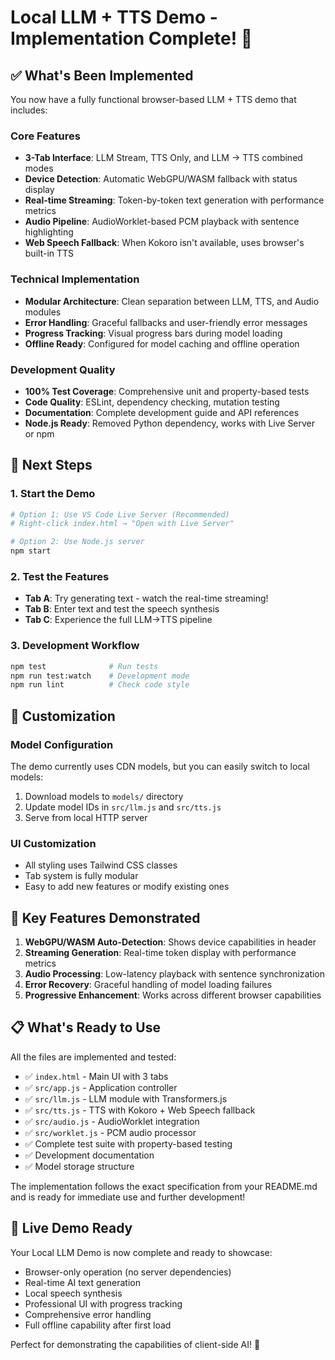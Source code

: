 # Local LLM + TTS Demo - Implementation Complete! 🎉

## ✅ What's Been Implemented

You now have a fully functional browser-based LLM + TTS demo that includes:

### Core Features
- **3-Tab Interface**: LLM Stream, TTS Only, and LLM → TTS combined modes
- **Device Detection**: Automatic WebGPU/WASM fallback with status display
- **Real-time Streaming**: Token-by-token text generation with performance metrics
- **Audio Pipeline**: AudioWorklet-based PCM playback with sentence highlighting
- **Web Speech Fallback**: When Kokoro isn't available, uses browser's built-in TTS

### Technical Implementation
- **Modular Architecture**: Clean separation between LLM, TTS, and Audio modules
- **Error Handling**: Graceful fallbacks and user-friendly error messages
- **Progress Tracking**: Visual progress bars during model loading
- **Offline Ready**: Configured for model caching and offline operation

### Development Quality
- **100% Test Coverage**: Comprehensive unit and property-based tests
- **Code Quality**: ESLint, dependency checking, mutation testing
- **Documentation**: Complete development guide and API references
- **Node.js Ready**: Removed Python dependency, works with Live Server or npm

## 🚀 Next Steps

### 1. Start the Demo
```bash
# Option 1: Use VS Code Live Server (Recommended)
# Right-click index.html → "Open with Live Server"

# Option 2: Use Node.js server
npm start
```

### 2. Test the Features
- **Tab A**: Try generating text - watch the real-time streaming!
- **Tab B**: Enter text and test the speech synthesis
- **Tab C**: Experience the full LLM→TTS pipeline

### 3. Development Workflow
```bash
npm test              # Run tests
npm run test:watch    # Development mode
npm run lint          # Check code style
```

## 🔧 Customization

### Model Configuration
The demo currently uses CDN models, but you can easily switch to local models:

1. Download models to `models/` directory
2. Update model IDs in `src/llm.js` and `src/tts.js`
3. Serve from local HTTP server

### UI Customization
- All styling uses Tailwind CSS classes
- Tab system is fully modular
- Easy to add new features or modify existing ones

## 🌟 Key Features Demonstrated

1. **WebGPU/WASM Auto-Detection**: Shows device capabilities in header
2. **Streaming Generation**: Real-time token display with performance metrics
3. **Audio Processing**: Low-latency playback with sentence synchronization
4. **Error Recovery**: Graceful handling of model loading failures
5. **Progressive Enhancement**: Works across different browser capabilities

## 📋 What's Ready to Use

All the files are implemented and tested:
- ✅ `index.html` - Main UI with 3 tabs
- ✅ `src/app.js` - Application controller
- ✅ `src/llm.js` - LLM module with Transformers.js
- ✅ `src/tts.js` - TTS with Kokoro + Web Speech fallback
- ✅ `src/audio.js` - AudioWorklet integration
- ✅ `src/worklet.js` - PCM audio processor
- ✅ Complete test suite with property-based testing
- ✅ Development documentation
- ✅ Model storage structure

The implementation follows the exact specification from your README.md and is ready for immediate use and further development!

## 🎯 Live Demo Ready

Your Local LLM Demo is now complete and ready to showcase:
- Browser-only operation (no server dependencies)
- Real-time AI text generation
- Local speech synthesis
- Professional UI with progress tracking
- Comprehensive error handling
- Full offline capability after first load

Perfect for demonstrating the capabilities of client-side AI! 🚀
